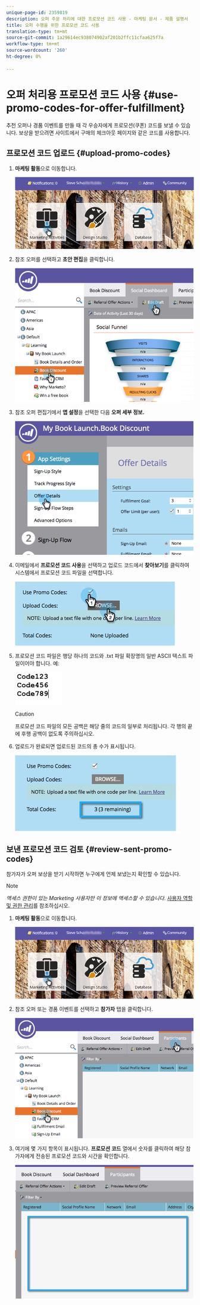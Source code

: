```yaml
---
unique-page-id: 2359819
description: 오퍼 주문 처리에 대한 프로모션 코드 사용 - 마케팅 문서 - 제품 설명서
title: 오퍼 수행을 위한 프로모션 코드 사용
translation-type: tm+mt
source-git-commit: 1a29614ec938074902af201b2ffc11cfaa625f7a
workflow-type: tm+mt
source-wordcount: '260'
ht-degree: 0%

---
```



# 오퍼 처리용 프로모션 코드 사용 {#use-promo-codes-for-offer-fulfillment}

추천 오퍼나 경품 이벤트를 만들 때 각 우승자에게 프로모션(쿠폰) 코드를 보낼 수 있습니다. 보상을 받으려면 사이트에서 구매의 체크아웃 페이지와 같은 코드를 사용합니다.

## 프로모션 코드 업로드 {#upload-promo-codes}

1. **마케팅 활동**&#x200B;으로 이동합니다.

   ![](assets/login-marketing-activities-2.png)

1. 참조 오퍼를 선택하고 **초안 편집**&#x200B;을 클릭합니다.

   ![](assets/image2015-4-22-11-3a16-3a45.png)

1. 참조 오퍼 편집기에서 **앱 설정**&#x200B;을 선택한 다음 **오퍼 세부 정보.**

   ![](assets/image2015-4-22-11-3a23-3a39.png)

1. 이메일에서 **프로모션 코드 사용**&#x200B;을 선택하고 업로드 코드에서 **찾아보기**&#x200B;를 클릭하여 시스템에서 프로모션 코드 파일을 선택합니다.

   ![](assets/image2015-4-22-12-3a52-3a43.png)

1. 프로모션 코드 파일은 행당 하나의 코드와 .txt 파일 확장명의 일반 ASCII 텍스트 파일이어야 합니다. 예:

   ![](assets/image2015-4-22-13-3a2-3a23.png)

   >[!CAUTION]
   >
   >
   >프로모션 코드 파일의 모든 공백은 해당 줄의 코드의 일부로 처리됩니다. 각 행의 끝에 후행 공백이 없도록 주의하십시오.

1. 업로드가 완료되면 업로드된 코드의 총 수가 표시됩니다.

   ![](assets/image2015-4-22-13-3a8-3a31.png)

## 보낸 프로모션 코드 검토 {#review-sent-promo-codes}

참가자가 오퍼 보상을 받기 시작하면 누구에게 언제 보냈는지 확인할 수 있습니다.

>[!NOTE]
>
>*액세스 권한이 있는 Marketing 사용자만 이 정보에 액세스할 수 있습니다*. [사용자 역할 및 권한 관리](../../../../product-docs/administration/users-and-roles/managing-user-roles-and-permissions.md)를 참조하십시오.

1. **마케팅 활동**&#x200B;으로 이동합니다.

   ![](assets/login-marketing-activities-2.png)

1. 참조 오퍼 또는 경품 이벤트를 선택하고 **참가자** 탭을 클릭합니다.

   ![](assets/image2015-4-22-11-3a36-3a22.png)

1. 여기에 몇 가지 항목이 표시됩니다. **프로모션 코드** 열에서 숫자를 클릭하여 해당 참가자에게 전송된 프로모션 코드와 시간을 확인합니다.

   ![](assets/image2015-4-22-11-3a36-3a43.png)
